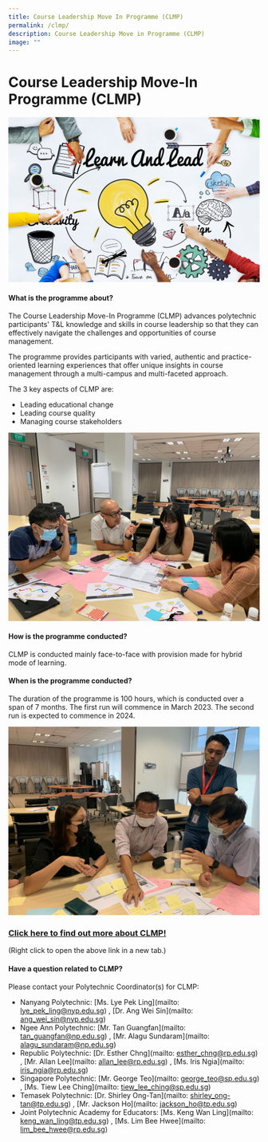 ```yaml
---
title: Course Leadership Move In Programme (CLMP)
permalink: /clmp/
description: Course Leadership Move in Programme (CLMP)
image: ""
---
```

# Course Leadership Move-In Programme (CLMP)

![](/images/53753385_ML.jpg)

#### What is the programme about?

The Course Leadership Move-In Programme (CLMP) advances polytechnic participants' T&L knowledge and skills in course leadership so that they can effectively navigate the challenges and opportunities of course management.

The programme provides participants with varied, authentic and practice-oriented learning experiences that offer unique insights in course management through a multi-campus and multi-faceted approach.

The 3 key aspects of CLMP are:
* Leading educational change
* Leading course quality
* Managing course stakeholders

![](/images/MicrosoftTeams-image%20(6).png)

#### How is the programme conducted?

CLMP is conducted mainly face-to-face with provision made for hybrid mode of learning.

#### When is the programme conducted?

The duration of the programme is 100 hours, which is conducted over a span of 7 months. The first run will commence in March 2023. The second run is expected to commence in 2024.

![](/images/MicrosoftTeams-image%20(7).png)

### [Click here to find out more about CLMP!](/files/CLMP_%20Prog%20info_%20for%20JPAcE%20website_%20updated%205%20Sept%202022.pdf)
(Right click to open the above link in a new tab.)


#### Have a question related to CLMP?

Please contact your Polytechnic Coordinator(s) for CLMP:

* Nanyang Polytechnic: [Ms. Lye Pek Ling](mailto: lye_pek_ling@nyp.edu.sg) , [Dr. Ang Wei Sin](mailto: ang_wei_sin@nyp.edu.sg)
* Ngee Ann Polytechnic: [Mr. Tan Guangfan](mailto: tan_guangfan@np.edu.sg) , [Mr. Alagu Sundaram](mailto: alagu_sundaram@np.edu.sg)
* Republic Polytechnic: [Dr. Esther Chng](mailto: esther_chng@rp.edu.sg) , [Mr. Allan Lee](mailto: allan_lee@rp.edu.sg) , [Ms. Iris Ngia](mailto: iris_ngia@rp.edu.sg)
* Singapore Polytechnic: [Mr. George Teo](mailto: george_teo@sp.edu.sg) , [Ms. Tiew Lee Ching](mailto: tiew_lee_ching@sp.edu.sg)
* Temasek Polytechnic: [Dr. Shirley Ong-Tan](mailto: shirley_ong-tan@tp.edu.sg) , [Mr. Jackson Ho](mailto: jackson_ho@tp.edu.sg)
* Joint Polytechnic Academy for Educators: [Ms. Keng Wan Ling](mailto: keng_wan_ling@tp.edu.sg) , [Ms. Lim Bee Hwee](mailto: lim_bee_hwee@rp.edu.sg)